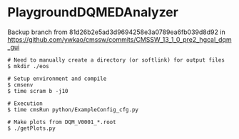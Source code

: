 # PlaygroundDQMEDAnalyzer

Backup branch from 81d26b2e5ad3d9694258e3a0789ea6fb039d8d92 in https://github.com/ywkao/cmssw/commits/CMSSW_13_1_0_pre2_hgcal_dqm_gui

```
# Need to manually create a directory (or softlink) for output files
$ mkdir ./eos

# Setup environment and compile
$ cmsenv
$ time scram b -j10

# Execution
$ time cmsRun python/ExampleConfig_cfg.py

# Make plots from DQM_V0001_*.root
$ ./getPlots.py
```
